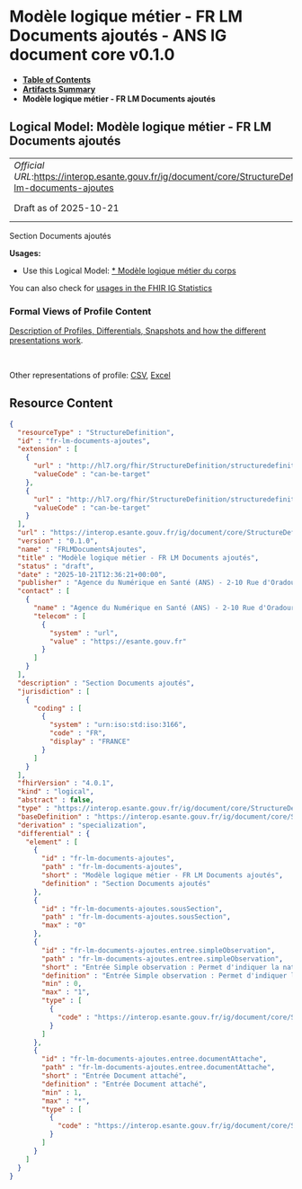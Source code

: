 # Modèle logique métier - FR LM Documents ajoutés - ANS IG document core v0.1.0

* [**Table of Contents**](toc.md)
* [**Artifacts Summary**](artifacts.md)
* **Modèle logique métier - FR LM Documents ajoutés**

## Logical Model: Modèle logique métier - FR LM Documents ajoutés 

| | |
| :--- | :--- |
| *Official URL*:https://interop.esante.gouv.fr/ig/document/core/StructureDefinition/fr-lm-documents-ajoutes | *Version*:0.1.0 |
| Draft as of 2025-10-21 | *Computable Name*:FRLMDocumentsAjoutes |

 
Section Documents ajoutés 

**Usages:**

* Use this Logical Model: [* Modèle logique métier du corps](StructureDefinition-fr-lm-corps-document.md)

You can also check for [usages in the FHIR IG Statistics](https://packages2.fhir.org/xig/ans.document.fr.core|current/StructureDefinition/fr-lm-documents-ajoutes)

### Formal Views of Profile Content

 [Description of Profiles, Differentials, Snapshots and how the different presentations work](http://build.fhir.org/ig/FHIR/ig-guidance/readingIgs.html#structure-definitions). 

 

Other representations of profile: [CSV](StructureDefinition-fr-lm-documents-ajoutes.csv), [Excel](StructureDefinition-fr-lm-documents-ajoutes.xlsx) 



## Resource Content

```json
{
  "resourceType" : "StructureDefinition",
  "id" : "fr-lm-documents-ajoutes",
  "extension" : [
    {
      "url" : "http://hl7.org/fhir/StructureDefinition/structuredefinition-type-characteristics",
      "valueCode" : "can-be-target"
    },
    {
      "url" : "http://hl7.org/fhir/StructureDefinition/structuredefinition-type-characteristics",
      "valueCode" : "can-be-target"
    }
  ],
  "url" : "https://interop.esante.gouv.fr/ig/document/core/StructureDefinition/fr-lm-documents-ajoutes",
  "version" : "0.1.0",
  "name" : "FRLMDocumentsAjoutes",
  "title" : "Modèle logique métier - FR LM Documents ajoutés",
  "status" : "draft",
  "date" : "2025-10-21T12:36:21+00:00",
  "publisher" : "Agence du Numérique en Santé (ANS) - 2-10 Rue d'Oradour-sur-Glane, 75015 Paris",
  "contact" : [
    {
      "name" : "Agence du Numérique en Santé (ANS) - 2-10 Rue d'Oradour-sur-Glane, 75015 Paris",
      "telecom" : [
        {
          "system" : "url",
          "value" : "https://esante.gouv.fr"
        }
      ]
    }
  ],
  "description" : "Section Documents ajoutés",
  "jurisdiction" : [
    {
      "coding" : [
        {
          "system" : "urn:iso:std:iso:3166",
          "code" : "FR",
          "display" : "FRANCE"
        }
      ]
    }
  ],
  "fhirVersion" : "4.0.1",
  "kind" : "logical",
  "abstract" : false,
  "type" : "https://interop.esante.gouv.fr/ig/document/core/StructureDefinition/fr-lm-documents-ajoutes",
  "baseDefinition" : "https://interop.esante.gouv.fr/ig/document/core/StructureDefinition/fr-lm-section",
  "derivation" : "specialization",
  "differential" : {
    "element" : [
      {
        "id" : "fr-lm-documents-ajoutes",
        "path" : "fr-lm-documents-ajoutes",
        "short" : "Modèle logique métier - FR LM Documents ajoutés",
        "definition" : "Section Documents ajoutés"
      },
      {
        "id" : "fr-lm-documents-ajoutes.sousSection",
        "path" : "fr-lm-documents-ajoutes.sousSection",
        "max" : "0"
      },
      {
        "id" : "fr-lm-documents-ajoutes.entree.simpleObservation",
        "path" : "fr-lm-documents-ajoutes.entree.simpleObservation",
        "short" : "Entrée Simple observation : Permet d'indiquer la nature des documents ajoutés",
        "definition" : "Entrée Simple observation : Permet d'indiquer la nature des documents ajoutés",
        "min" : 0,
        "max" : "1",
        "type" : [
          {
            "code" : "https://interop.esante.gouv.fr/ig/document/core/StructureDefinition/fr-lm-observation"
          }
        ]
      },
      {
        "id" : "fr-lm-documents-ajoutes.entree.documentAttache",
        "path" : "fr-lm-documents-ajoutes.entree.documentAttache",
        "short" : "Entrée Document attaché",
        "definition" : "Entrée Document attaché",
        "min" : 1,
        "max" : "*",
        "type" : [
          {
            "code" : "https://interop.esante.gouv.fr/ig/document/core/StructureDefinition/fr-lm-document-attache"
          }
        ]
      }
    ]
  }
}

```
